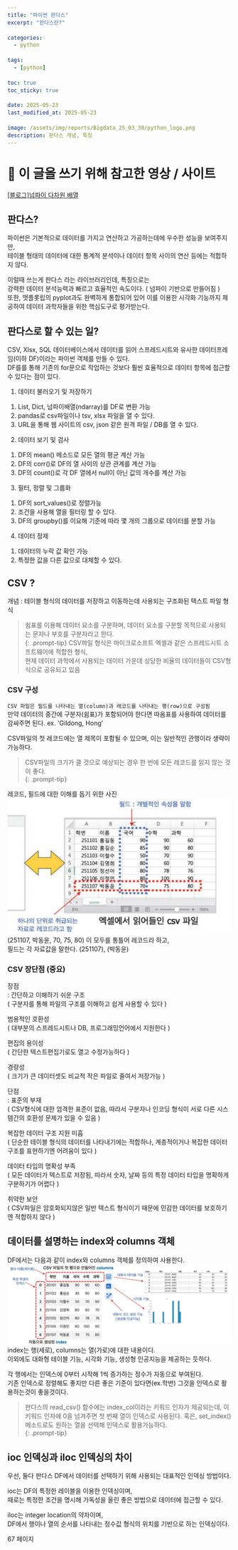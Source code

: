```yaml
---
title: "파이썬 판다스"
excerpt: "판다스란?"

categories:
  - python

tags:
  - [python]

toc: true
toc_sticky: true

date: 2025-05-23
last_modified_at: 2025-05-23

image: /assets/img/reports/Bigdata_25_03_30/python_logo.png
description: 판다스 개념, 특징
---
```

# 🔴 이 글을 쓰기 위해 참고한 영상 / 사이트 
[[블로그]넘파이 다차원 배열](https://www.naver.com/)

## 판다스?
파이썬은 기본적으로 데이터를 가지고 연산하고 가공하는데에 우수한 성능을 보여주지만,  
테이블 형태의 데이터에 대한 통계적 분석이나 데이터 항목 사이의 연산 등에는 적합하지 않다.  
  
이럴때 쓰는게 판다스 라는 라이브러리인데, 특징으로는  
강력한 데이터 분석능력과 빠르고 효율적인 속도이다. ( 넘파이 기반으로 만들어짐 )  
또한, 맷플롯립의 pyplot과도 완벽하게 통합되어 있어 이를 이용한 시각화 기능까지 제공하여 데이터 과학자들을 위한 핵심도구로 평가받는다.  

## 판다스로 할 수 있는 일?
CSV, Xlsx, SQL 데이터베이스에서 데이터를 읽어 스프레드시트와 유사한 데이터프레임(이하 DF)이라는 파이썬 객체를 만들 수 있다.  
DF를를 통해 기존의 for문으로 작업하는 것보다 훨씬 효율적으로 데이터 항목에 접근할 수 있다는 점이 있다.  

1. 데이터 불러오기 및 저장하기  
  1) List, Dict, 넘파이배열(ndarray)를 DF로 변환 가능  
  2) pandas로 csv파일이나 tsv, xlsx 파일을 열 수 있다.  
  3) URL을 통해 웹 사이트의 csv, json 같은 원격 파일 / DB를 열 수 있다.  

2. 데이터 보기 및 검사  
  1) DF의 mean() 메소드로 모든 열의 평균 계산 가능  
  2) DF의 corr()로 DF의 열 사이의 상관 관계를 계산 가능  
  3) DF의 count()로 각 DF 열에서 null이 아닌 값의 개수를 계산 가능  

3. 필터, 정렬 및 그룹화  
  1) DF의 sort_values()로 정렬가능  
  2) 조건을 사용해 열을 필터링 할 수 있다.  
  3) DF의 groupby()를 이요해 기준에 따라 몇 개의 그룹으로 데이터를 분할 가능  

4. 데이터 정제  
  1) 데이터의 누락 값 확인 가능  
  2) 특정한 값을 다른 값으로 대체할 수 있다.  

## CSV ?
개념 : 테이블 형식의 데이터를 저장하고 이동하는데 사용되는 구조화된 텍스트 파일 형식  
  
> 쉼표를 이용해 데이터 요소를 구분하며, 데이터 요소를 구분할 목적으로 사용되는 문자나 부호를 구분자라고 한다.  
{: .prompt-tip}
CSV파일 형식은 마이크로소프트 엑셀과 같은 스프레드시트 소프트웨어에 적합한 형식,   
현재 데이터 과학에서 사용되는 데이터 가운데 상당한 비율의 데이터들이 CSV형식으로 공유되고 있음  
  
### CSV 구성
`CSV 파일은 필드를 나타내는 열(column)과 레코드를 나타내는 행(row)으로 구성됨`  
만약 데이터의 중간에 구분자(쉼표)가 포함되어야 한다면 따옴표를 사용하여 데이터를 감싸주면 된다. ex. 'Gildong, Hong'  
  
CSV파일의 첫 레코드에는 열 제목이 포함될 수 있으며, 이는 일반적인 관행이라 생략이 가능하다.  
> CSV파일의 크기가 클 것으로 예상되는 경우 한 번에 모든 레코드를 읽지 않는 것이 좋다.  
{: .prompt-tip}  

레코드, 필드에 대한 이해를 돕기 위한 사진
![레코드, 필드이해](/assets/img/reports/판다스개념_25_05_29/레코드필드.png)
(251107, 박동윤, 70, 75, 80) 이 모두를 통틀어 레코드라 하고,  
필드는 각 자료값을 말한다. (251107), (박동윤)  

### CSV 장단점 (중요)
장점  
: 간단하고 이해하기 쉬운 구조  
( 구분자를 통해 파일의 구조를 이해하고 쉽게 사용할 수 있다 )  

  범용적인 호환성  
  ( 대부분의 스프레드시트나 DB, 프로그래밍언어에서 지원한다 )  

  편집의 용이성  
  ( 간단한 텍스트편집기로도 열고 수정가능하다 )  

  경량성  
  ( 크기가 큰 데이터셋도 비교적 작은 파일로 줄여서 저장가능 )  

단점  
: 표준의 부재  
  ( CSV형식에 대한 엄격한 표준이 없음, 따라서 구분자나 인코딩 형식이 서로 다른 시스템간의 호환성 문제가 있을 수 있음 )  

  복잡한 데이터 구조 지원 미흡  
  ( 단순한 테이블 형식의 데이터를 나타내기에는 적합하나, 계층적이거나 복잡한 데이터 구조를 표현하기엔 어려움이 있다 )  

  데이터 타입의 명확성 부족  
  ( 모든 데이터가 텍스트로 저장됨, 따라서 숫자, 날짜 등의 특정 데이터 타입을 명확하게 구분하기가 어렵다 )  

  취약한 보안  
  ( CSV파일은 암호화되지않은 일반 텍스트 형식이기 때문에 민감한 데이터를 보호하기엔 적합하지 않다 )  

## 데이터를 설명하는 index와 columns 객체
DF에서는 다음과 같이 index와 columns 객체를 정의하여 사용한다.  
![인덱스, 컬럼스이해](/assets/img/reports/판다스개념_25_05_29/인덱스와컬럼스.png)
index는 행(세로), columns는 열(가로)에 대한 내용이다.  
이외에도 대화형 테이블 기능, 시각화 기능, 생성형 인공지능을 제공하는 듯하다.  
  
각 행에서는 인덱스에 0부터 시작해 1씩 증가하는 정수가 자동으로 부여된다.  
기존 인덱스로 정렬해도 좋지만 다른 좋은 기준이 있다면(ex.학번) 그것을 인덱스로 활용하는것이 좋을것이다.  
> 판다스의 read_csv() 함수에는 index_col이라는 키워드 인자가 제공되는데,
> 이 키워드 인자에 0을 넘겨주면 첫 번째 열이 인덱스로 사용된다. 
> 혹은, set_index() 메소드로도 원하는 열을 선택해 인덱스로 활용가능하다.  
{: .prompt-tip}  

## ioc 인덱싱과 iloc 인덱싱의 차이
우선, 둘다 판다스 DF에서 데이터를 선택하기 위해 사용되는 대표적인 인덱싱 방법이다.  

ioc는 DF의 특정한 레이블을 이용한 인덱싱이며,  
때로는 특정한 조건을 명시해 가독성을 올린 좋은 방법으로 데이터에 접근할 수 있다.  

iloc는 integer location의 약자이며,  
DF에서 행이나 열의 순서를 나타내는 정수값 형식의 위치를 기반으로 하는 인덱싱이다.  

67 페이지  